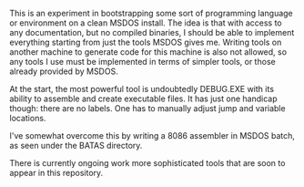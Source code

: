 This is an experiment in bootstrapping some sort of programming language or
environment on a clean MSDOS install. The idea is that with access to any
documentation, but no compiled binaries, I should be able to implement
everything starting from just the tools MSDOS gives me. Writing tools on
another machine to generate code for this machine is also not allowed, so any
tools I use must be implemented in terms of simpler tools, or those already
provided by MSDOS.

At the start, the most powerful tool is undoubtedly DEBUG.EXE with its ability to assemble and create executable files. It has just one handicap though: there
are no labels. One has to manually adjust jump and variable locations.

I've somewhat overcome this by writing a 8086 assembler in MSDOS batch, as seen
under the BATAS directory.

There is currently ongoing work more sophisticated tools that are soon to
appear in this repository.
